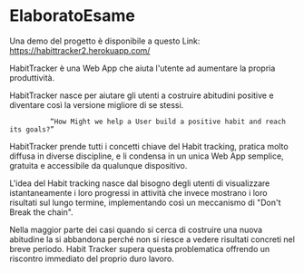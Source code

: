 # ElaboratoEsame
Una demo del progetto è disponibile a questo Link:
https://habittracker2.herokuapp.com/

HabitTracker è una Web App che aiuta l'utente ad aumentare la propria produttività.

HabitTracker nasce per aiutare gli utenti a costruire abitudini positive e diventare così la versione migliore di se stessi.

              “How Might we help a User build a positive habit and reach its goals?”
                                       
HabitTracker prende tutti i concetti chiave del Habit tracking, pratica molto diffusa in diverse discipline, e li condensa in un unica Web App semplice, gratuita e accessibile da qualunque dispositivo.

L'idea del Habit tracking nasce dal bisogno degli utenti di visualizzare istantaneamente i loro progressi in attività che invece mostrano i loro risultati sul lungo termine, implementando così un meccanismo di "Don't Break the chain".

Nella maggior parte dei casi quando si cerca di costruire una nuova abitudine la si abbandona perché non si riesce a vedere risultati concreti nel breve periodo.
Habit Tracker supera questa problematica offrendo un riscontro immediato del proprio duro lavoro.

